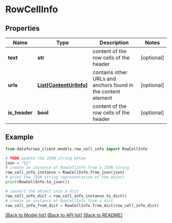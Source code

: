 # RowCellInfo


## Properties

Name | Type | Description | Notes
------------ | ------------- | ------------- | -------------
**text** | **str** | content of the row cells of the header | [optional] 
**urls** | [**List[ContentUrlInfo]**](ContentUrlInfo.md) | contains other URLs and anchors found in the content element | [optional] 
**is_header** | **bool** | content of the row cells of the header | [optional] 

## Example

```python
from dataforseo_client.models.row_cell_info import RowCellInfo

# TODO update the JSON string below
json = "{}"
# create an instance of RowCellInfo from a JSON string
row_cell_info_instance = RowCellInfo.from_json(json)
# print the JSON string representation of the object
print(RowCellInfo.to_json())

# convert the object into a dict
row_cell_info_dict = row_cell_info_instance.to_dict()
# create an instance of RowCellInfo from a dict
row_cell_info_from_dict = RowCellInfo.from_dict(row_cell_info_dict)
```
[[Back to Model list]](../README.md#documentation-for-models) [[Back to API list]](../README.md#documentation-for-api-endpoints) [[Back to README]](../README.md)



